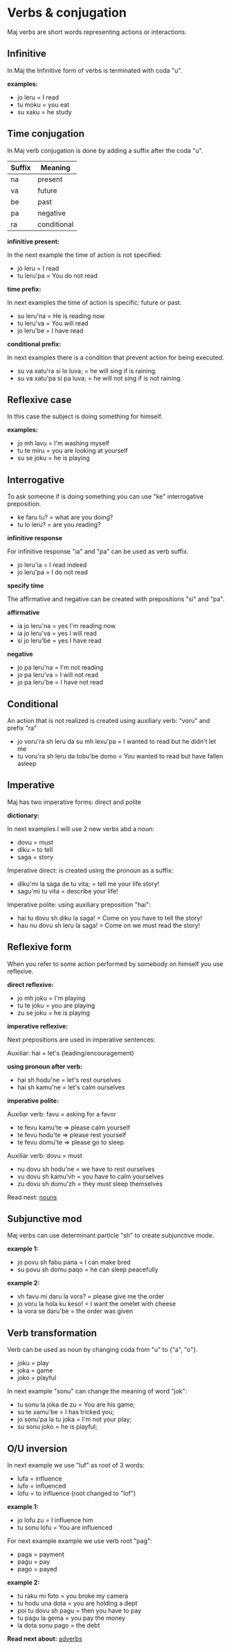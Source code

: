 # Verbs & conjugation

Maj verbs are short words representing actions or interactions.  

## Infinitive

In Maj the Infinitive form of verbs is terminated with coda "u". 

**examples:**

* jo leru = I read
* tu moku = you eat
* su xaku = he study

## Time conjugation

In Maj verb conjugation is done by adding a suffix after the coda "u".

 Suffix  | Meaning
---------|------------------
 na      | present
 va      | future
 be      | past
 pa      | negative
 ra      | conditional

**infinitive present:**

In the next example the time of action is not specified:

* jo leru    = I read
* tu leru'pa = You do not read

**time prefix:**

In next examples the time of action is specific: future or past.

* su leru'na = He is reading now
* tu leru'va = You will read
* jo leru'be = I have read

**conditional prefix:**

In next examples there is a condition that prevent action for being executed.

* su va xatu'ra si lo luva;  = he will sing if is raining.
* su va xatu'pa si pa luva;  = he will not sing if is not raining.

## Reflexive case

In this case the subject is doing something for himself. 

**examples:**

* jo mh lavu = I'm washing myself
* tu te miru = you are looking at yourself
* su se joku = he is playing

## Interrogative

To ask someone if is doing something you can use "ke" interrogative preposition.

* ke faru tu?  = what are you doing?
* tu lo leru?  = are you reading?

**infinitive response**

For infinitive response "ia" and "pa" can be used as verb suffix.

* jo leru'ia = I read indeed
* jo leru'pa = I do not read

**specify time**

The affirmative and negative can be created with prepositions "si" and "pa".

**affirmative**

* ia jo leru'na  = yes I'm reading now
* ia jo leru'va  = yes I will read 
* si jo leru'be  = yes I have read

**negative**

* jo pa leru'na = I'm not reading
* jo pa leru'va = I will not read 
* jo pa leru'be = I have not read

## Conditional

An action that is not realized is created using auxiliary verb: "voru" and prefix "ra"

* jo voru'ra sh leru da su mh lexu'pa = I wanted to read but he didn't let me
* tu voru'ra sh leru da tobu'be domo  = You wanted to read but have fallen asleep

## Imperative

Maj has two imperative forms: direct and polite


**dictionary:**

In next examples I will use 2 new verbs abd a noun:

* dovu = must
* diku = to tell
* saga = story

Imperative direct: is created using the pronoun as a suffix:

* diku'mi la saga de tu vita; = tell me your life story! 
* sagu'mi tu vita = describe your life!

Imperative polite: using auxiliary preposition "hai":

* hai tu dovu sh diku la saga!  = Come on you have to tell the story!
* hau nu dovu sh leru la saga!  = Come on we must read the story!

## Reflexive form

When you refer to some action performed by somebody on himself you use reflexive.

**direct reflexive:**

* jo mh joku = I'm playing
* tu te joku = you are playing
* zu se joku = he is playing

**imperative reflexive:**

Next prepositions are used in imperative sentences:

Auxiliar: hai  = let's  (leading/encouragement)

**using pronoun after verb:**

* hai sh hodu'ne  = let's rest ourselves
* hai sh kamu'ne  = let's calm ourselves

**imperative polite:**

Auxiliar verb: favu = asking for a favor

* te fevu kamu'te  => please calm yourself 
* te fevu hodu'te  => please rest yourself 
* te fevu domu'te  => please go to sleep

Auxiliar verb: dovu = must

* nu dovu sh hodu'ne = we have to rest ourselves
* vu dovu sh kamu'vh = you have to calm yourselves
* zu dovu sh domu'zh = they must sleep themselves

Read next: [nouns](nouns.md)

## Subjunctive mod

Maj verbs can use determinant particle "sh" to create subjunctive mode.

**example 1:**

* jo povu sh fabu pana = I can make bred
* su povu sh domu paqo = he can sleep peacefully

**example 2:**

* vh favu mi daru la vora? = please give me the order
* jo voru la hola ku keso! = I want the omelet with cheese
* la vora se daru'be = the order was given

## Verb transformation

Verb can be used as noun by changing coda from "u" to {"a", "o"}.

* joku = play 
* joka = game 
* joko = playful

In next example "sonu" can change the meaning of word "jok":

* tu sonu la joka de zu    = You are his game;
* su te xamu'be            = I has tricked you; 
* jo sonu'pa la tu joka    = I'm not your play;
* su sonu joko             = he is playful;

## O/U inversion

In next example we use "luf" as root of 3 words:

* lufa = influence
* lufo = influenced
* lofu = to influence (root changed to "lof")

**example 1:**

* jo lofu zu   = I influence him
* tu sonu lofu = You are influenced

For next example example we use verb root "pag":

* paga = payment
* pagu = pay
* pago = payed

**example 2:**

* tu raku mi foto      = you broke my camera
* tu hodu una dota     = you are holding a dept
* poi tu dovu sh pagu  = then you have to pay
* tu pagu la gema      = you pay the money
* la dota sonu pago    = the debt

**Read next about:** [adverbs](adverbs.md)
